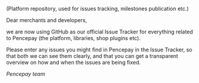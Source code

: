 (Platform repository, used for issues tracking, milestones publication etc.)

Dear merchants and developers, 

we are now using GitHub as our official Issue Tracker for everything related to Pencepay (the platform, libraries, shop plugins etc).

Please enter any issues you might find in Pencepay in the Issue Tracker, so that both we can see them clearly, and that you can get a transparent overview on how and when the issues are being fixed.

*Pencepay team*
